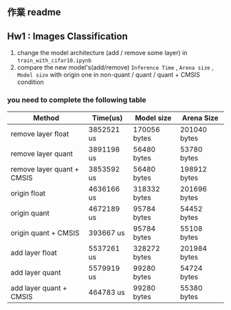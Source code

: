 ## 作業 readme

## Hw1 : Images Classification 
1. change the model architecture (add / remove some layer) in `train_with_cifar10.ipynb`
2. compare the new model's(add/remove) `Inference Time` , `Arena size` , `Model size` with origin one in non-quant / quant / quant + CMSIS condition

### you need to complete the following table
| Method | Time(us) | Model size | Arena Size |
|--------------------|----------|------------|------------|
| remove layer float | 3852521 us | 170056 bytes | 201040 bytes |
| remove layer quant | 3891198 us | 56480 bytes | 53780 bytes |
| remove layer quant + CMSIS | 3853592 us | 56480 bytes | 198912 bytes |
| origin float | 4636166 us | 318332 bytes | 201696 bytes |
| origin quant | 4672189 us | 95784 bytes | 54452 bytes |
| origin quant + CMSIS | 393667 us | 95784 bytes | 55108 bytes |
| add layer float | 5537261 us | 328272 bytes | 201984 bytes |
| add layer quant | 5579919 us | 99280 bytes | 54724 bytes |
| add layer quant + CMSIS | 464783 us | 99280 bytes | 55380 bytes |




